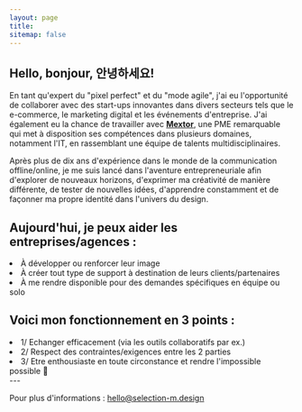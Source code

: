```yaml
---
layout: page
title:
sitemap: false
---
```


## Hello, bonjour, 안녕하세요!

En tant qu'expert du "pixel perfect" et du "mode agile", j'ai eu l'opportunité de collaborer avec des start-ups innovantes dans divers secteurs tels que le e-commerce, le marketing digital et les événements d'entreprise. J'ai également eu la chance de travailler avec **[Mextor](https://mextor.com)**, une PME remarquable qui met à disposition ses compétences dans plusieurs domaines, notamment l'IT, en rassemblant une équipe de talents multidisciplinaires.

Après plus de dix ans d'expérience dans le monde de la communication offline/online, je me suis lancé dans l'aventure entrepreneuriale afin d'explorer de nouveaux horizons, d'exprimer ma créativité de manière différente, de tester de nouvelles idées, d'apprendre constamment et de façonner ma propre identité dans l'univers du design.


## Aujourd'hui, je peux aider les entreprises/agences :
  <li>À développer ou renforcer leur image</li>
  <li>À créer tout type de support à destination de leurs clients/partenaires</li>
  <li>À me rendre disponible pour des demandes spécifiques en équipe ou solo</li>


## Voici mon fonctionnement en 3 points :
  <li>1/ Echanger efficacement (via les outils collaboratifs par ex.)</li>
  <li>2/ Respect des contraintes/exigences entre les 2 parties</li>
  <li>3/ Etre enthousiaste en toute circonstance et rendre l'impossible possible 🖖 </li>
---


Pour plus d'informations : [hello@selection-m.design](mailto:hello@selection-m.design)